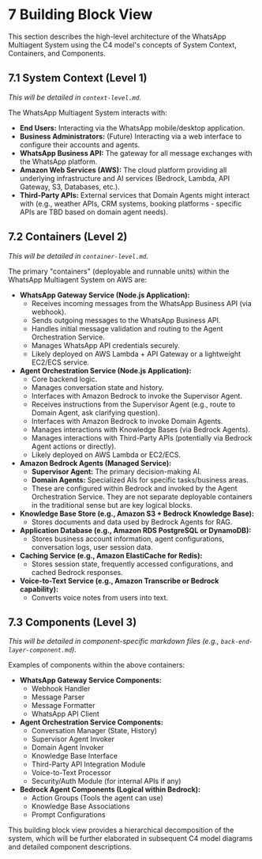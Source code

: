 <!-- filepath: c:\Users\christiaan.nagel\neo\docs\trd\building-block-view.md -->
# 7 Building Block View

This section describes the high-level architecture of the WhatsApp Multiagent System using the C4 model's concepts of System Context, Containers, and Components.

## 7.1 System Context (Level 1)

*This will be detailed in `context-level.md`.*

The WhatsApp Multiagent System interacts with:
*   **End Users:** Interacting via the WhatsApp mobile/desktop application.
*   **Business Administrators:** (Future) Interacting via a web interface to configure their accounts and agents.
*   **WhatsApp Business API:** The gateway for all message exchanges with the WhatsApp platform.
*   **Amazon Web Services (AWS):** The cloud platform providing all underlying infrastructure and AI services (Bedrock, Lambda, API Gateway, S3, Databases, etc.).
*   **Third-Party APIs:** External services that Domain Agents might interact with (e.g., weather APIs, CRM systems, booking platforms - specific APIs are TBD based on domain agent needs).

## 7.2 Containers (Level 2)

*This will be detailed in `container-level.md`.*

The primary "containers" (deployable and runnable units) within the WhatsApp Multiagent System on AWS are:

*   **WhatsApp Gateway Service (Node.js Application):**
    *   Receives incoming messages from the WhatsApp Business API (via webhook).
    *   Sends outgoing messages to the WhatsApp Business API.
    *   Handles initial message validation and routing to the Agent Orchestration Service.
    *   Manages WhatsApp API credentials securely.
    *   Likely deployed on AWS Lambda + API Gateway or a lightweight EC2/ECS service.
*   **Agent Orchestration Service (Node.js Application):**
    *   Core backend logic.
    *   Manages conversation state and history.
    *   Interfaces with Amazon Bedrock to invoke the Supervisor Agent.
    *   Receives instructions from the Supervisor Agent (e.g., route to Domain Agent, ask clarifying question).
    *   Interfaces with Amazon Bedrock to invoke Domain Agents.
    *   Manages interactions with Knowledge Bases (via Bedrock Agents).
    *   Manages interactions with Third-Party APIs (potentially via Bedrock Agent actions or directly).
    *   Likely deployed on AWS Lambda or EC2/ECS.
*   **Amazon Bedrock Agents (Managed Service):**
    *   **Supervisor Agent:** The primary decision-making AI.
    *   **Domain Agents:** Specialized AIs for specific tasks/business areas.
    *   These are configured within Bedrock and invoked by the Agent Orchestration Service. They are not separate deployable containers in the traditional sense but are key logical blocks.
*   **Knowledge Base Store (e.g., Amazon S3 + Bedrock Knowledge Base):**
    *   Stores documents and data used by Bedrock Agents for RAG.
*   **Application Database (e.g., Amazon RDS PostgreSQL or DynamoDB):**
    *   Stores business account information, agent configurations, conversation logs, user session data.
*   **Caching Service (e.g., Amazon ElastiCache for Redis):**
    *   Stores session state, frequently accessed configurations, and cached Bedrock responses.
*   **Voice-to-Text Service (e.g., Amazon Transcribe or Bedrock capability):**
    *   Converts voice notes from users into text.

## 7.3 Components (Level 3)

*This will be detailed in component-specific markdown files (e.g., `back-end-layer-component.md`).*

Examples of components within the above containers:

*   **WhatsApp Gateway Service Components:**
    *   Webhook Handler
    *   Message Parser
    *   Message Formatter
    *   WhatsApp API Client
*   **Agent Orchestration Service Components:**
    *   Conversation Manager (State, History)
    *   Supervisor Agent Invoker
    *   Domain Agent Invoker
    *   Knowledge Base Interface
    *   Third-Party API Integration Module
    *   Voice-to-Text Processor
    *   Security/Auth Module (for internal APIs if any)
*   **Bedrock Agent Components (Logical within Bedrock):**
    *   Action Groups (Tools the agent can use)
    *   Knowledge Base Associations
    *   Prompt Configurations

This building block view provides a hierarchical decomposition of the system, which will be further elaborated in subsequent C4 model diagrams and detailed component descriptions.

